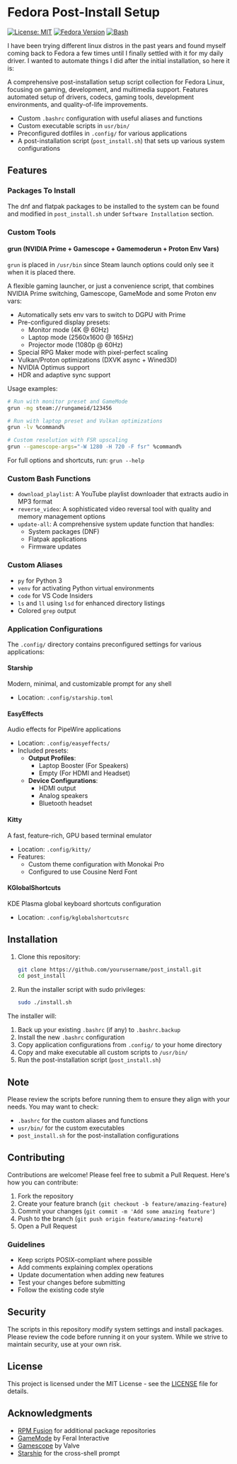 # Fedora Post-Install Setup

[![License: MIT](https://img.shields.io/badge/License-MIT-yellow.svg)](https://opensource.org/licenses/MIT)
[![Fedora Version](https://img.shields.io/badge/Fedora-42+-blue.svg)](https://getfedora.org/)
[![Bash](https://img.shields.io/badge/Shell-Bash-green.svg)](https://www.gnu.org/software/bash/)

I have been trying different linux distros in the past years and found myself coming back to Fedora a few times until I finally settled with it for my daily driver. I wanted to automate things I did after the initial installation, so here it is:

A comprehensive post-installation setup script collection for Fedora Linux, focusing on gaming, development, and multimedia support. Features automated setup of drivers, codecs, gaming tools, development environments, and quality-of-life improvements.

- Custom `.bashrc` configuration with useful aliases and functions
- Custom executable scripts in `usr/bin/`
- Preconfigured dotfiles in `.config/` for various applications
- A post-installation script (`post_install.sh`) that sets up various system configurations

## Features

### Packages To Install

The dnf and flatpak packages to be installed to the system can be found and modified in `post_install.sh` under `Software Installation` section.

### Custom Tools

#### grun (NVIDIA Prime + Gamescope + Gamemoderun + Proton Env Vars)
`grun` is placed in `/usr/bin` since Steam launch options could only see it when it is placed there.

A flexible gaming launcher, or just a convenience script, that combines NVIDIA Prime switching, Gamescope, GameMode and some Proton env vars:
- Automatically sets env vars to switch to DGPU with Prime
- Pre-configured display presets:
  - Monitor mode (4K @ 60Hz)
  - Laptop mode (2560x1600 @ 165Hz)
  - Projector mode (1080p @ 60Hz)
- Special RPG Maker mode with pixel-perfect scaling
- Vulkan/Proton optimizations (DXVK async + Wined3D)
- NVIDIA Optimus support
- HDR and adaptive sync support

Usage examples:
```bash
# Run with monitor preset and GameMode
grun -mg steam://rungameid/123456

# Run with laptop preset and Vulkan optimizations
grun -lv %command%

# Custom resolution with FSR upscaling
grun --gamescope-args="-W 1280 -H 720 -F fsr" %command%
```

For full options and shortcuts, run: `grun --help`

### Custom Bash Functions
- `download_playlist`: A YouTube playlist downloader that extracts audio in MP3 format
- `reverse_video`: A sophisticated video reversal tool with quality and memory management options
- `update-all`: A comprehensive system update function that handles:
  - System packages (DNF)
  - Flatpak applications
  - Firmware updates

### Custom Aliases
- `py` for Python 3
- `venv` for activating Python virtual environments
- `code` for VS Code Insiders
- `ls` and `ll` using `lsd` for enhanced directory listings
- Colored `grep` output

### Application Configurations
The `.config/` directory contains preconfigured settings for various applications:

#### Starship
Modern, minimal, and customizable prompt for any shell
- Location: `.config/starship.toml`

#### EasyEffects
Audio effects for PipeWire applications
- Location: `.config/easyeffects/`
- Included presets:
  - **Output Profiles**:
    - Laptop Booster (For Speakers)
    - Empty (For HDMI and Headset)
  - **Device Configurations**:
    - HDMI output
    - Analog speakers
    - Bluetooth headset

#### Kitty
A fast, feature-rich, GPU based terminal emulator
- Location: `.config/kitty/`
- Features:
  - Custom theme configuration with Monokai Pro
  - Configured to use Cousine Nerd Font

#### KGlobalShortcuts
KDE Plasma global keyboard shortcuts configuration
- Location: `.config/kglobalshortcutsrc`

## Installation

1. Clone this repository:
   ```bash
   git clone https://github.com/yourusername/post_install.git
   cd post_install
   ```

2. Run the installer script with sudo privileges:
   ```bash
   sudo ./install.sh
   ```

The installer will:
1. Back up your existing `.bashrc` (if any) to `.bashrc.backup`
2. Install the new `.bashrc` configuration
3. Copy application configurations from `.config/` to your home directory
4. Copy and make executable all custom scripts to `/usr/bin/`
5. Run the post-installation script (`post_install.sh`)

## Note

Please review the scripts before running them to ensure they align with your needs. You may want to check:
- `.bashrc` for the custom aliases and functions
- `usr/bin/` for the custom executables
- `post_install.sh` for the post-installation configurations

## Contributing

Contributions are welcome! Please feel free to submit a Pull Request. Here's how you can contribute:

1. Fork the repository
2. Create your feature branch (`git checkout -b feature/amazing-feature`)
3. Commit your changes (`git commit -m 'Add some amazing feature'`)
4. Push to the branch (`git push origin feature/amazing-feature`)
5. Open a Pull Request

### Guidelines
- Keep scripts POSIX-compliant where possible
- Add comments explaining complex operations
- Update documentation when adding new features
- Test your changes before submitting
- Follow the existing code style

## Security

The scripts in this repository modify system settings and install packages. Please review the code before running it on your system. While we strive to maintain security, use at your own risk.

## License

This project is licensed under the MIT License - see the [LICENSE](LICENSE) file for details.

## Acknowledgments

- [RPM Fusion](https://rpmfusion.org/) for additional package repositories
- [GameMode](https://github.com/FeralInteractive/gamemode) by Feral Interactive
- [Gamescope](https://github.com/Plagman/gamescope) by Valve
- [Starship](https://starship.rs/) for the cross-shell prompt